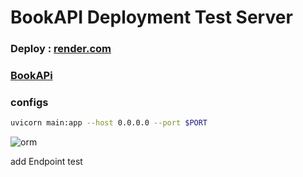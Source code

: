 # BookAPI Deployment Test Server
### Deploy : [render.com](https://render.com/)
### [BookAPi](https://bookapi-8bjd.onrender.com/docs) 
### configs
```bash
uvicorn main:app --host 0.0.0.0 --port $PORT
```
![orm](https://github.com/themusharraf/bookapi/assets/122869450/7e30603c-a0f2-466c-a826-892454b756fd) 
 
add Endpoint test